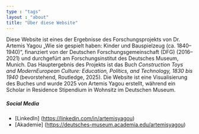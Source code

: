 ```yaml
---
type : "tags"
layout : "about"
title: "Über diese Website"
---
```


Diese Website ist eines der Ergebnisse des Forschungsprojekts von Dr. Artemis Yagou „Wie sie gespielt haben: Kinder und Bauspielzeug (ca. 1840–1940)“, finanziert von der Deutschen Forschungsgemeinschaft (DFG) (2016–2021) und durchgefürt am Forschungsinstitut des Deutsches Museum, Munich. Das Hauptergebnis des Projekts ist das Buch *Construction Toys and ModernEuropean Culture: Education, Politics, and Technology, 1830 bis 1940* (bevorstehend, Routledge, 2025). Die Website ist eine Visualisierung des Buches und wurde 2025 von Artemis Yagou erstellt, während ein Scholar in Residence Stipendium in Wohnsitz im Deutschen Museum.

##### Social Media
- [LinkedIn] (https://linkedin.com/in/artemisyagou)
- [Akademie] (https://deutsches-museum.academia.edu/artemisyagou)